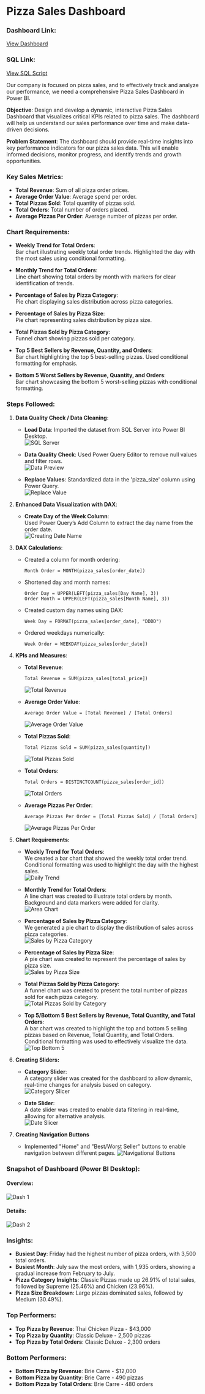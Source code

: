 # Pizza Sales Dashboard

### Dashboard Link: 
[View Dashboard](https://app.powerbi.com/view?r=eyJrIjoiNDBmNDQwZWMtZTA5NS00NGZlLThlYWYtZWRmYWEyNDgwNGVlIiwidCI6ImQyZWNmMmFkLTQ3ZTQtNDgxMi1hODAzLWVmMGZiNGNkODBmMiJ9)

### SQL Link: 
[View SQL Script](https://github.com/AlexanderHolland/Portfolio-Projects/blob/main/Pizza%20Sales.sql)

Our company is focused on pizza sales, and to effectively track and analyze our performance, we need a comprehensive Pizza Sales Dashboard in Power BI.

**Objective**: 
Design and develop a dynamic, interactive Pizza Sales Dashboard that visualizes critical KPIs related to pizza sales. The dashboard will help us understand our sales performance over time and make data-driven decisions.

**Problem Statement**: 
The dashboard should provide real-time insights into key performance indicators for our pizza sales data. This will enable informed decisions, monitor progress, and identify trends and growth opportunities.

### Key Sales Metrics:
- **Total Revenue**: Sum of all pizza order prices.
- **Average Order Value**: Average spend per order.
- **Total Pizzas Sold**: Total quantity of pizzas sold.
- **Total Orders**: Total number of orders placed.
- **Average Pizzas Per Order**: Average number of pizzas per order.

### Chart Requirements:
- **Weekly Trend for Total Orders**:  
  Bar chart illustrating weekly total order trends. Highlighted the day with the most sales using conditional formatting.
  
- **Monthly Trend for Total Orders**:  
  Line chart showing total orders by month with markers for clear identification of trends.
  
- **Percentage of Sales by Pizza Category**:  
  Pie chart displaying sales distribution across pizza categories.
  
- **Percentage of Sales by Pizza Size**:  
  Pie chart representing sales distribution by pizza size.
  
- **Total Pizzas Sold by Pizza Category**:  
  Funnel chart showing pizzas sold per category.
  
- **Top 5 Best Sellers by Revenue, Quantity, and Orders**:  
  Bar chart highlighting the top 5 best-selling pizzas. Used conditional formatting for emphasis.
  
- **Bottom 5 Worst Sellers by Revenue, Quantity, and Orders**:  
  Bar chart showcasing the bottom 5 worst-selling pizzas with conditional formatting.

### Steps Followed:

1. **Data Quality Check / Data Cleaning**:  
   - **Load Data**: Imported the dataset from SQL Server into Power BI Desktop.  
     ![SQL Server](https://github.com/user-attachments/assets/61c2b3a8-12e1-4a6f-a98f-b64d1481ee8d)
     
   - **Data Quality Check**: Used Power Query Editor to remove null values and filter rows.  
     ![Data Preview](https://github.com/user-attachments/assets/bb898399-fecc-4351-8f5d-1400550210bf)
     
   - **Replace Values**: Standardized data in the 'pizza_size' column using Power Query.  
     ![Replace Value](https://github.com/user-attachments/assets/2c805197-80ee-47c8-aa49-7382b0302743)

2. **Enhanced Data Visualization with DAX**:  
   - **Create Day of the Week Column**:  
     Used Power Query’s Add Column to extract the day name from the order date.  
     ![Creating Date Name](https://github.com/user-attachments/assets/37ed8724-9213-409d-b6e6-7d929abb4b53)

3. **DAX Calculations**:
   - Created a column for month ordering:  
     ```DAX
     Month Order = MONTH(pizza_sales[order_date])
     ```
     
   - Shortened day and month names:  
     ```DAX
     Order Day = UPPER(LEFT(pizza_sales[Day Name], 3))
     Order Month = UPPER(LEFT(pizza_sales[Month Name], 3))
     ```
     
   - Created custom day names using DAX:  
     ```DAX
     Week Day = FORMAT(pizza_sales[order_date], "DDDD")
     ```
     
   - Ordered weekdays numerically:  
     ```DAX
     Week Order = WEEKDAY(pizza_sales[order_date])
     ```

4. **KPIs and Measures**:

   - **Total Revenue**:  
     ```DAX
     Total Revenue = SUM(pizza_sales[total_price])
     ```  
     ![Total Revenue](https://github.com/user-attachments/assets/e0f5e1be-9892-476b-9af4-b47e74449d82)
     
   - **Average Order Value**:  
     ```DAX
     Average Order Value = [Total Revenue] / [Total Orders]
     ```  
     ![Average Order Value](https://github.com/user-attachments/assets/f7a1d37e-6ec1-44e1-80c1-f1e184f845c8)
     
   - **Total Pizzas Sold**:  
     ```DAX
     Total Pizzas Sold = SUM(pizza_sales[quantity])
     ```  
     ![Total Pizzas Sold](https://github.com/user-attachments/assets/d7d131a8-a207-497c-ae8f-15121782ec1b)
     
   - **Total Orders**:  
     ```DAX
     Total Orders = DISTINCTCOUNT(pizza_sales[order_id])
     ```  
     ![Total Orders](https://github.com/user-attachments/assets/7d3cced7-e238-47d4-87f4-1f556e0d73ed)
     
   - **Average Pizzas Per Order**:  
     ```DAX
     Average Pizzas Per Order = [Total Pizzas Sold] / [Total Orders]
     ```  
     ![Average Pizzas Per Order](https://github.com/user-attachments/assets/759e9e12-aeb2-4254-9949-9788fadccca0)

5. **Chart Requirements:**

   - **Weekly Trend for Total Orders**:  
     We created a bar chart that showed the weekly total order trend. Conditional formatting was used to highlight the day with the highest sales.  
     ![Daily Trend](https://github.com/user-attachments/assets/1fcc4fa6-40b8-4fc4-8106-f26e8f7e429d)

   - **Monthly Trend for Total Orders**:  
     A line chart was created to illustrate total orders by month. Background and data markers were added for clarity.  
     ![Area Chart](https://github.com/user-attachments/assets/61f848fc-acd6-40cf-8290-29f8a438572d)

   - **Percentage of Sales by Pizza Category**:  
     We generated a pie chart to display the distribution of sales across pizza categories.  
     ![Sales by Pizza Category](https://github.com/user-attachments/assets/257f28df-bb17-4fed-a694-1f77dae5fa5b)

   - **Percentage of Sales by Pizza Size**:  
     A pie chart was created to represent the percentage of sales by pizza size.  
     ![Sales by Pizza Size](https://github.com/user-attachments/assets/52d0ddb0-15b7-4fe3-8ce3-a150541fbc7f)

   - **Total Pizzas Sold by Pizza Category**:  
     A funnel chart was created to present the total number of pizzas sold for each pizza category.  
     ![Total Pizzas Sold by Category](https://github.com/user-attachments/assets/a8cf5675-36f7-4b44-82e1-f1f57feff60f)

   - **Top 5/Bottom 5 Best Sellers by Revenue, Total Quantity, and Total Orders**:  
     A bar chart was created to highlight the top and bottom 5 selling pizzas based on Revenue, Total Quantity, and Total Orders. Conditional formatting was used to effectively visualize the data.  
     ![Top Bottom 5](https://github.com/user-attachments/assets/562db75c-c39d-448f-b742-1d0921f66ef7)

6. **Creating Sliders:**

   - **Category Slider**:  
     A category slider was created for the dashboard to allow dynamic, real-time changes for analysis based on category.  
     ![Category Slicer](https://github.com/user-attachments/assets/5339c4aa-806f-4178-b9e3-2618d8be6897)

   - **Date Slider**:  
     A date slider was created to enable data filtering in real-time, allowing for alternative analysis.  
     ![Date Slicer](https://github.com/user-attachments/assets/fe296365-8316-427e-9b79-7f377731e092)

7. **Creating Navigation Buttons**


   - Implemented "Home" and "Best/Worst Seller" buttons to enable navigation between different pages. 
      ![Navigational Buttons](https://github.com/user-attachments/assets/bd5e7d06-dd31-45e6-a3b9-043ffb1abb58)
### Snapshot of Dashboard (Power BI Desktop):
#### Overview:
![Dash 1](https://github.com/user-attachments/assets/10e6e641-d83a-4f87-8691-ecb8147148b8)

#### Details:
![Dash 2](https://github.com/user-attachments/assets/267ab106-8f5e-4b62-8d3f-c3edb1d709fd)

### Insights:
- **Busiest Day**: Friday had the highest number of pizza orders, with 3,500 total orders.
- **Busiest Month**: July saw the most orders, with 1,935 orders, showing a gradual increase from February to July.
- **Pizza Category Insights**: Classic Pizzas made up 26.91% of total sales, followed by Supreme (25.46%) and Chicken (23.96%).
- **Pizza Size Breakdown**: Large pizzas dominated sales, followed by Medium (30.49%).

### Top Performers:
- **Top Pizza by Revenue**: Thai Chicken Pizza - $43,000
- **Top Pizza by Quantity**: Classic Deluxe - 2,500 pizzas
- **Top Pizza by Total Orders**: Classic Deluxe - 2,300 orders

### Bottom Performers:
- **Bottom Pizza by Revenue**: Brie Carre - $12,000
- **Bottom Pizza by Quantity**: Brie Carre - 490 pizzas
- **Bottom Pizza by Total Orders**: Brie Carre - 480 orders



